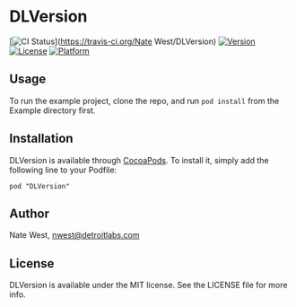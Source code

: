 # DLVersion

[![CI Status](http://img.shields.io/travis/detroit-labs/DLVersion.svg?style=flat)](https://travis-ci.org/Nate West/DLVersion)
[![Version](https://img.shields.io/cocoapods/v/DLVersion.svg?style=flat)](http://cocoadocs.org/docsets/DLVersion)
[![License](https://img.shields.io/cocoapods/l/DLVersion.svg?style=flat)](http://cocoadocs.org/docsets/DLVersion)
[![Platform](https://img.shields.io/cocoapods/p/DLVersion.svg?style=flat)](http://cocoadocs.org/docsets/DLVersion)

## Usage

To run the example project, clone the repo, and run `pod install` from the Example directory first.

## Installation

DLVersion is available through [CocoaPods](http://cocoapods.org). To install
it, simply add the following line to your Podfile:

    pod "DLVersion"

## Author

Nate West, nwest@detroitlabs.com

## License

DLVersion is available under the MIT license. See the LICENSE file for more info.
